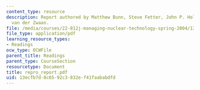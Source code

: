 ```yaml
---
content_type: resource
description: Report authored by Matthew Bunn, Steve Fetter, John P. Holdren, and Bob
  van der Zwaan.
file: /media/courses/22-812j-managing-nuclear-technology-spring-2004/13ecfb7d8c6592c3832ef41faababdfd_repro_report.pdf
file_type: application/pdf
learning_resource_types:
- Readings
ocw_type: OCWFile
parent_title: Readings
parent_type: CourseSection
resourcetype: Document
title: repro_report.pdf
uid: 13ecfb7d-8c65-92c3-832e-f41faababdfd
---
```

